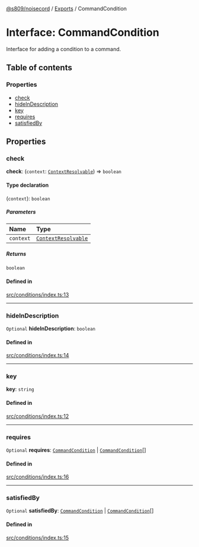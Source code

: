 [@s809/noisecord](../README.md) / [Exports](../modules.md) / CommandCondition

# Interface: CommandCondition

Interface for adding a condition to a command.

## Table of contents

### Properties

- [check](CommandCondition-1.md#check)
- [hideInDescription](CommandCondition-1.md#hideindescription)
- [key](CommandCondition-1.md#key)
- [requires](CommandCondition-1.md#requires)
- [satisfiedBy](CommandCondition-1.md#satisfiedby)

## Properties

### check

 **check**: (`context`: [`ContextResolvable`](../modules/CommandCondition.md#contextresolvable)) => `boolean`

#### Type declaration

(`context`): `boolean`

##### Parameters

| Name | Type |
| :------ | :------ |
| `context` | [`ContextResolvable`](../modules/CommandCondition.md#contextresolvable) |

##### Returns

`boolean`

#### Defined in

[src/conditions/index.ts:13](https://github.com/s809/noisecord/blob/6d7ed8b/src/conditions/index.ts#L13)

___

### hideInDescription

 `Optional` **hideInDescription**: `boolean`

#### Defined in

[src/conditions/index.ts:14](https://github.com/s809/noisecord/blob/6d7ed8b/src/conditions/index.ts#L14)

___

### key

 **key**: `string`

#### Defined in

[src/conditions/index.ts:12](https://github.com/s809/noisecord/blob/6d7ed8b/src/conditions/index.ts#L12)

___

### requires

 `Optional` **requires**: [`CommandCondition`](CommandCondition-1.md) \| [`CommandCondition`](CommandCondition-1.md)[]

#### Defined in

[src/conditions/index.ts:16](https://github.com/s809/noisecord/blob/6d7ed8b/src/conditions/index.ts#L16)

___

### satisfiedBy

 `Optional` **satisfiedBy**: [`CommandCondition`](CommandCondition-1.md) \| [`CommandCondition`](CommandCondition-1.md)[]

#### Defined in

[src/conditions/index.ts:15](https://github.com/s809/noisecord/blob/6d7ed8b/src/conditions/index.ts#L15)
